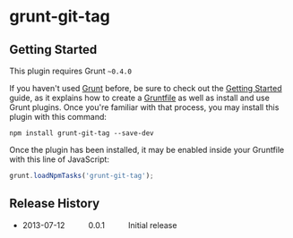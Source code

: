 # grunt-git-tag


## Getting Started
This plugin requires Grunt `~0.4.0`

If you haven't used [Grunt](http://gruntjs.com/) before, be sure to check out the [Getting Started](http://gruntjs.com/getting-started) guide, as it explains how to create a [Gruntfile](http://gruntjs.com/sample-gruntfile) as well as install and use Grunt plugins. Once you're familiar with that process, you may install this plugin with this command:

```shell
npm install grunt-git-tag --save-dev
```

Once the plugin has been installed, it may be enabled inside your Gruntfile with this line of JavaScript:

```js
grunt.loadNpmTasks('grunt-git-tag');
```


## Release History

 * 2013-07-12   0.0.1   Initial release


